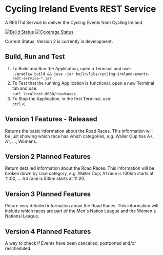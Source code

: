 # Cycling Ireland Events REST Service

A RESTful Service to deliver the Cycling Events from Cycling Ireland.

[![Build Status](https://travis-ci.org/lukegjpotter/cycling-ireland-events-rest-service.svg?branch=master)](https://travis-ci.org/lukegjpotter/cycling-ireland-events-rest-service)
[![Coverage Status](https://coveralls.io/repos/github/lukegjpotter/cycling-ireland-events-rest-service/badge.svg?branch=master)](https://coveralls.io/github/lukegjpotter/cycling-ireland-events-rest-service?branch=master)

Current Status: Version 2 is currently in development.

## Build, Run and Test

1. To Build and Run the Application, open a Terminal and use:<br>
`./gradlew build && java -jar build/libs/cycling-ireland-events-rest-service-*.jar`
2. To Test that the running Application is functional, open a new Terminal tab and use:<br>
`curl localhost:8080/roadraces`
3. To Stop the Application, in the first Terminal, use:<br>
`ctrl+C`


## Version 1 Features - Released
Returns the basic information about the Road Races.
This information will be just showing which race has which categories, e.g. Waller Cup has A+, A1, ..., Womens.

## Version 2 Planned Features
Return detailed information about the Road Races.
This information will be broken down by race category, e.g. Waller Cup; A1 race is 130km starts at 11:00, ... A4 race is 50km starts at 11:20.

## Version 3 Planned Features
Return very detailed information about the Road Races.
This information will include which races are part of the Men's Nation League and the Women's National League.

## Version 4 Planned Features
A way to check if Events have been cancelled, postponed and/or rescheduled.

